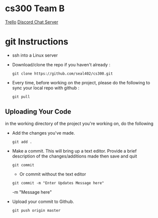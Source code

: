 # cs300 Team B

[Trello](https://trello.com/b/CwbQSw9w/frupal)
[Discord Chat Server](https://discord.gg/kvqNDBd)

# git Instructions

* ssh into a Linux server
* Download/clone the repo if you haven't already :

    `git clone https://github.com/seal402/cs300.git`

* Every time, before working on the project, please do the following to sync your local repo with github :
    
    `git pull`

## Uploading Your Code

in the working directory of the project you're working on, do the following
*  Add the changes you've made.

    `git add .`

*  Make a commit. This will bring up a text editor. Provide a brief description of the changes/additions made then save and quit

    `git commit`
    
    * Or commit without the text editor

    `git commit -m "Enter Updates Message here"`
    
    -m "Message here"


*  Upload your commit to Github.

    `git push origin master`

